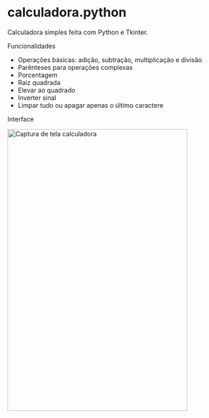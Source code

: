 # calculadora.python
Calculadora simples feita com Python e Tkinter.

Funcionalidades

- Operações básicas: adição, subtração, multiplicação e divisão
- Parênteses para operações complexas
- Porcentagem
- Raiz quadrada
- Elevar ao quadrado
- Inverter sinal
- Limpar tudo ou apagar apenas o último caractere

Interface

<img width="403" height="632" alt="Captura de tela calculadora" src="https://github.com/user-attachments/assets/99b8c938-085d-4fa9-8fd3-b15ebc137956" />
